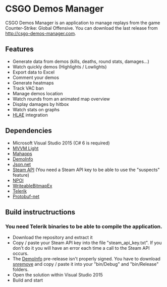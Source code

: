 # CSGO Demos Manager #

CSGO Demos Manager is an application to manage replays from the game Counter-Strike: Global Offensive.
You can download the last release from http://csgo-demos-manager.com.

## Features ##
- Generate data from demos (kills, deaths, round stats, damages...)
- Watch quickly demos (Highlights / Lowlights)
- Export data to Excel
- Comment your demos
- Generate heatmaps
- Track VAC ban
- Manage demos location
- Watch rounds from an animated map overview
- Display damages by hitbox
- Watch stats on graphs
- [HLAE](https://github.com/ripieces/advancedfx/wiki/Half-Life-Advanced-Effects) integration

## Dependencies ##

* Microsoft Visual Studio 2015 (C# 6 is required)
* [MVVM Light](https://mvvmlight.codeplex.com/)
* [Mahapps](https://github.com/MahApps/MahApps.Metro)
* [DemoInfo](https://github.com/EHVAG/demoinfo)
* [Json.net](https://github.com/JamesNK/Newtonsoft.Json)
* [Steam API](http://steamcommunity.com/dev) (You need a Steam API key to be able to use the "suspects" feature)
* [NPOI](https://github.com/tonyqus/npoi)
* [WriteableBitmapEx](http://writeablebitmapex.codeplex.com/)
* [Telerik](http://www.telerik.com/products/wpf/overview.aspx)
* [Protobuf-net](https://github.com/mgravell/protobuf-net)

## Build instructructions ##

### You need Telerik binaries to be able to compile the application.

* Download the repository and extract it
* Copy / paste your Steam API key into the file "steam_api_key.txt". If you don't do it you will have an error each time a call to the Steam API occurs.
* The [DemoInfo](https://github.com/EHVAG/demoinfo) pre-release isn't properly signed. You have to download [snremove](http://www.nirsoft.net/dot_net_tools/strong_name_remove.html) and copy / paste it into your "bin/Debug" and "bin/Release" folders.
* Open the solution within Visual Studio 2015
* Build and start

